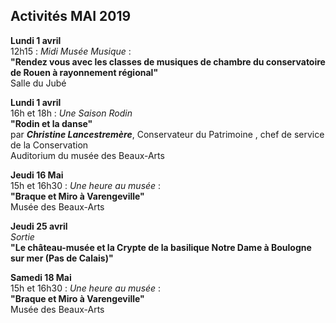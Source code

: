 


## Activités MAI 2019  


**Lundi 1 avril**  
12h15 : _Midi Musée Musique_ :  
**"Rendez vous avec les classes de musiques de chambre du conservatoire de Rouen à rayonnement régional"**  
Salle du Jubé

**Lundi 1 avril**  
16h et 18h : _Une Saison Rodin_  
**"Rodin et la danse"**  
par **_Christine Lancestremère_**, Conservateur du Patrimoine , chef de service de la Conservation  
Auditorium du musée des Beaux-Arts

 **Jeudi 16 Mai**  
15h et 16h30 : _Une heure au musée_ :  
**"Braque et Miro à Varengeville"**  
Musée des Beaux-Arts  

**Jeudi 25 avril**  
_Sortie_  
**"Le château-musée et la Crypte de la basilique Notre Dame à Boulogne sur mer (Pas de Calais)"**

**Samedi 18 Mai**  
15h et 16h30 : _Une heure au musée_ :  
**"Braque et Miro à Varengeville"**  
Musée des Beaux-Arts
